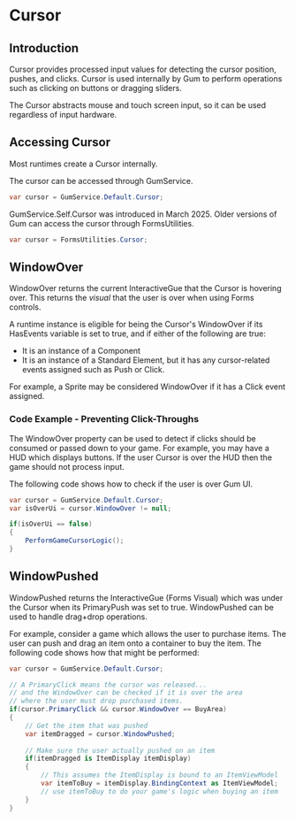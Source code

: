 # Cursor

## Introduction

Cursor provides processed input values for detecting the cursor position, pushes, and clicks. Cursor is used internally by Gum to perform operations such as clicking on buttons or dragging sliders.

The Cursor abstracts mouse and touch screen input, so it can be used regardless of input hardware.

## Accessing Cursor

Most runtimes create a Cursor internally.&#x20;

The cursor can be accessed through GumService.

```csharp
var cursor = GumService.Default.Cursor;
```

GumService.Self.Cursor was introduced in March 2025. Older versions of Gum can access the cursor through FormsUtilities.

```csharp
var cursor = FormsUtilities.Cursor;
```

## WindowOver

WindowOver returns the current InteractiveGue that the Cursor is hovering over. This returns the _visual_ that the user is over when using Forms controls.

A runtime instance is eligible for being the Cursor's WindowOver if its HasEvents variable is set to true, and if either of the following are true:

* It is an instance of a Component
* It is an instance of a Standard Element, but it has any cursor-related events assigned such as Push or Click.

For example, a Sprite may be considered WindowOver if it has a Click event assigned.

### Code Example - Preventing Click-Throughs

The WindowOver property can be used to detect if clicks should be consumed or passed down to your game. For example, you may have a HUD which displays buttons. If the user Cursor is over the HUD then the game should not process input.

The following code shows how to check if the user is over Gum UI.

```csharp
var cursor = GumService.Default.Cursor;
var isOverUi = cursor.WindowOver != null;

if(isOverUi == false)
{
    PerformGameCursorLogic();
}
```

## WindowPushed

WindowPushed returns the InteractiveGue (Forms Visual) which was under the Cursor when its PrimaryPush was set to true. WindowPushed can be used to handle drag+drop operations.

For example, consider a game which allows the user to purchase items. The user can push and drag an item onto a container to buy the item. The following code shows how that might be performed:

```csharp
var cursor = GumService.Default.Cursor;

// A PrimaryClick means the cursor was released...
// and the WindowOver can be checked if it is over the area 
// where the user must drop purchased items.
if(cursor.PrimaryClick && cursor.WindowOver == BuyArea)
{
    // Get the item that was pushed
    var itemDragged = cursor.WindowPushed;
    
    // Make sure the user actually pushed on an item
    if(itemDragged is ItemDisplay itemDisplay)
    {
        // This assumes the ItemDisplay is bound to an ItemViewModel
        var itemToBuy = itemDisplay.BindingContext as ItemViewModel;
        // use itemToBuy to do your game's logic when buying an item    
    }
}
```
